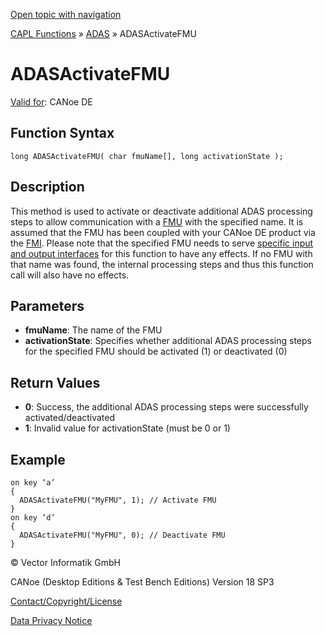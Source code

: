 [Open topic with navigation](../../../../../CANoeDEFamily.htm#Topics/CAPLFunctions/ADAS/Functions/CAPLfunctionADASActivateFMU.md)

[CAPL Functions](../../CAPLfunctions.md) » [ADAS](../CAPLfunctionsADASOverview.md) » ADASActivateFMU

# ADASActivateFMU

[Valid for](../../../Shared/FeatureAvailability.md):  CANoe DE

## Function Syntax

```
long ADASActivateFMU( char fmuName[], long activationState );
```

## Description

This method is used to activate or deactivate additional ADAS processing steps to allow communication with a [FMU](../../../CANoeCANalyzer/Interfaces/FMIConfig.md) with the specified name. It is assumed that the FMU has been coupled with your CANoe DE product via the [FMI](../../../CANoeCANalyzer/Interfaces/FMI.md). Please note that the specified FMU needs to serve [specific input and output interfaces](../../../CANoeCANalyzer/ADAS/Interfaces/ADASFMU.md) for this function to have any effects. If no FMU with that name was found, the internal processing steps and thus this function call will also have no effects.

## Parameters

- **fmuName**: The name of the FMU
- **activationState**: Specifies whether additional ADAS processing steps for the specified FMU should be activated (1) or deactivated (0)

## Return Values

- **0**: Success, the additional ADAS processing steps were successfully activated/deactivated
- **1**: Invalid value for activationState (must be 0 or 1)

## Example

```plaintext
on key ‘a’
{
  ADASActivateFMU("MyFMU", 1); // Activate FMU
}
on key ‘d’
{
  ADASActivateFMU("MyFMU", 0); // Deactivate FMU
}
```

© Vector Informatik GmbH

CANoe (Desktop Editions & Test Bench Editions) Version 18 SP3

[Contact/Copyright/License](../../../Shared/ContactCopyrightLicense.md)

[Data Privacy Notice](https://www.vector.com/int/en/company/get-info/privacy-policy/)